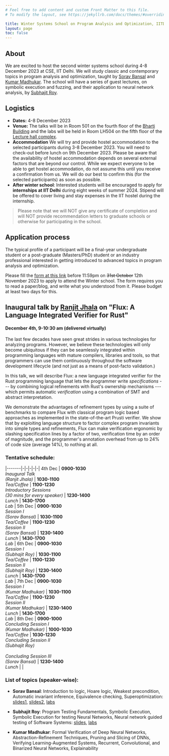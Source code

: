```yaml
---
# Feel free to add content and custom Front Matter to this file.
# To modify the layout, see https://jekyllrb.com/docs/themes/#overriding-theme-defaults

title: Winter Systems School on Program Analysis and Optimization, IITD
layout: page
toc: false
---
```


## About
We are excited to host the second winter systems school during 4-8 December 2023 at CSE, IIT Delhi. We
will study classic and contemporary topics in program analysis and optimization, taught by [Sorav
Bansal](https://sorav.compiler.ai) and [Kumar Madhukar](https://kumarmadhukar.github.io). The school will have
a series of guest lectures, on symbolic execution and fuzzing, and their application to neural network analysis, by [Subhajit Roy](https://www.cse.iitk.ac.in/users/subhajit/).

## Logistics
* **Dates:** 4-8 December 2023
* **Venue:** The talks will be in Room 501 on the fourth floor of the [Bharti Building](https://g.co/kgs/vroyzW) and
the labs will be held in Room LH504 on the fifth floor of the [Lecture hall complex](https://g.co/kgs/YfiLty).
* **Accommodation** We will try and provide hostel accommodation to the selected participants during 3-8 December 2023.  You will need to check-out before lunch on 9th December 2023.  Please be aware that the availability of hostel accommodation depends on several external factors that are beyond our control.   While we expect everyone to be able to get hostel accommodation, do not assume this until you receive a confirmation from us.  We will do our best to confirm this (for the selected participants) as soon as possible.
* **After winter school**: Interested students will be encouraged to apply for **internships at IIT Delhi** during eight weeks of summer 2024.  Stipend will be offered to cover living and stay expenses in the IIT hostel during the internship.

> Please note that we will NOT give any certificate of completion and will
NOT provide recommendation letters to graduate schools or otherwise for
participating in the school.

## Application process
The typical profile of a participant will be a final-year undergraduate
student or a post-graduate (Masters/PhD) student or an
industry professional interested in getting
introduced to advanced topics in program analysis and optimization.

Please fill the [form at this link](https://docs.google.com/forms/d/e/1FAIpQLSet1cpQ2A5vZfB184XnFFCmHGGv7hYBfYSNaMh_UonFxHUuGA/viewform) before 11:59pm on ~~31st October~~ 12th November 2023 to apply to attend the Winter school.  The form requires you to read a paper/blog, and write what you understood from it.  Please budget at least two days for this.

## Inaugural talk by [Ranjit Jhala](https://ranjitjhala.github.io/) on "Flux: A Language Integrated Verifier for Rust"
#### December 4th, 9-10:30 am (delivered virtually)

The last few decades have seen great strides in various technologies for
analyzing programs. However, we believe these technologies will only
become ubiquitous if they can be seamlessly integrated within programming
languages with mature compilers, libraries and tools, so that programmers can
use them continuously throughout the software development lifecycle (and not just
as a means of post-facto validation.)

In this talk, we will describe Flux: a new language integrated verifier for
the Rust programming language that lets the programmer write *specifications*
--- by combining logical refinements with Rust's ownership mechanisms ---
which permits automatic *verification* using a combination of SMT and
abstract interpretation.

We demonstrate the advantages of refinement types by using a suite of
benchmarks to compare Flux with classical program logic based approaches
as implemented in the state-of-the-art Prusti verifier.
We show that by exploiting language structure to factor complex program
invariants into simple types and refinements, Flux can make verification
ergonomic by slashing specification lines by a factor of two, verification
time by an order of magnitude, and the programmer's annotation overhead
from up to 24% of code size (average 14%), to nothing at all.

### Tentative schedule:

|-------|-|-|-|-|-|
4th Dec | **0900-1030** <br/> *Inaugural Talk<br/>(Ranjit Jhala)* | **1030-1100** <br/> *Tea/Coffee* | **1100-1230** <br/> *Introductory Sessions<br/>(30 mins for every speaker)* | **1230-1400** <br/> *Lunch* | **1430-1700** <br/> *Lab* |
5th Dec | **0900-1030** <br/> *Session I<br/>(Sorav Bansal)* | **1030-1100** <br/> *Tea/Coffee* | **1100-1230** <br/> *Session II<br/>(Sorav Bansal)* | **1230-1400** <br/> *Lunch* | **1430-1700** <br/> *Lab* |
6th Dec | **0900-1030** <br/> *Session I<br/>(Subhajit Roy)* | **1030-1100** <br/> *Tea/Coffee* | **1100-1230** <br/> *Session II<br/>(Subhajit Roy)* | **1230-1400** <br/> *Lunch* | **1430-1700** <br/> *Lab* |
7th Dec | **0900-1030** <br/> *Session I<br/>(Kumar Madhukar)* | **1030-1100** <br/> *Tea/Coffee* | **1100-1230** <br/> *Session II<br/>(Kumar Madhukar)* | **1230-1400** <br/> *Lunch* | **1430-1700** <br/> *Lab* |
8th Dec | **0900-1000** <br/> *Concluding Session I<br/>(Kumar Madhukar)* | **1000-1030** <br/> *Tea/Coffee* | **1030-1230** <br/> *Concluding Session II<br/>(Subhajit Roy)* <br/><br/> *Concluding Session III<br/>(Sorav Bansal)* | **1230-1400** <br/> *Lunch* | |

### List of topics (speaker-wise):
* **Sorav Bansal**: Introduction to logic, Hoare logic, Weakest precondition, Automatic invariant inference, Equivalence checking, Superoptimization: [slides1](./sorav-lecture1.pdf), [slides2](./sorav-lecture2.pdf), [labs](./wss23-logic-labs.md)
  
* **Subhajit Roy**: Program Testing Fundamentals, Symbolic Execution, Symbolic Execution for testing Neural Networks, Neural network guided testing of Software Systems: [slides](https://cse.iitk.ac.in/users/subhajit/dropbox/IITD_WSS.pdf), [labs](./wss23-concolic-labs.md)

* **Kumar Madhukar**: Formal Verification of Deep Neural Networks, Abstraction-Refinement Techniques, Pruning and Slicing of DNNs, Verifying Learning-Augmented Systems, Recurrent, Convolutional, and Binarized Neural Networks, Explainability
